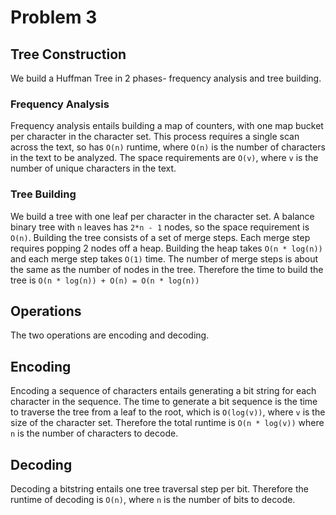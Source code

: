 # Problem 3

## Tree Construction
We build a Huffman Tree in 2 phases- frequency analysis and tree building.

### Frequency Analysis
Frequency analysis entails building a map of counters, with one map bucket per character in the
character set.  This process requires a single scan across the text, so has `O(n)` runtime,
where `O(n)` is the number of characters in the text to be analyzed.  The space requirements
are `O(v)`, where `v` is the number of unique characters in the text.

### Tree Building
We build a tree with one leaf per character in the character set.  A balance binary tree with
`n` leaves has `2*n - 1` nodes, so the space requirement is `O(n)`.  Building the tree 
consists of a set of merge steps.  Each merge step requires popping 2 nodes off a heap.
Building the heap takes `O(n * log(n))` and each merge step takes `O(1)` time.  The number
of merge steps is about the same as the number of nodes in the tree.  Therefore the 
time to build the tree is `O(n * log(n)) + O(n) = O(n * log(n))`

## Operations
The two operations are encoding and decoding.

## Encoding
Encoding a sequence of characters entails generating a bit string for each character in the sequence.
The time to generate a bit sequence is the time to traverse the tree from a leaf to the root, which 
is `O(log(v))`, where `v` is the size of the character set.  Therefore the total runtime is
`O(n * log(v))` where `n` is the number of characters to decode.

## Decoding
Decoding a bitstring entails one tree traversal step per bit.  Therefore the runtime of decoding 
is `O(n)`, where `n` is the number of bits to decode.
